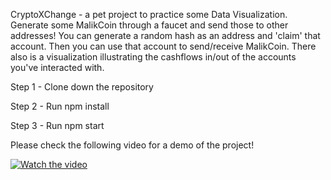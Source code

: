 CryptoXChange - a pet project to practice some Data Visualization. Generate some MalikCoin through a faucet and send those to other addresses! You can generate a random hash as an address and 'claim' that account. Then you can use that account to send/receive MalikCoin. There also is a visualization illustrating the cashflows in/out of the accounts you've interacted with.

Step 1 - Clone down the repository

Step 2 - Run npm install 

Step 3 - Run npm start

Please check the following video for a demo of the project!



[![Watch the video](https://img.youtube.com/vi/Y6moSBYWI74/maxresdefault.jpg)](https://youtu.be/Y6moSBYWI74)
